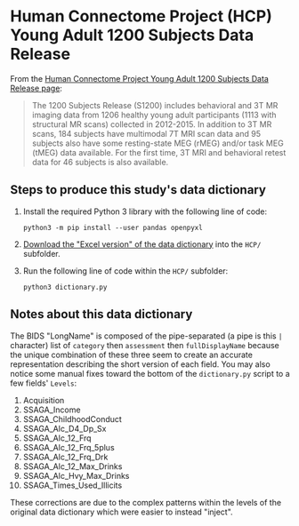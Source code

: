 # Human Connectome Project (HCP) Young Adult 1200 Subjects Data Release

From the [Human Connectome Project Young Adult 1200 Subjects Data Release page](https://www.humanconnectome.org/study/hcp-young-adult/document/1200-subjects-data-release):

> The 1200 Subjects Release (S1200) includes behavioral and 3T MR imaging data
> from 1206 healthy young adult participants (1113 with structural MR scans)
> collected in 2012-2015. In addition to 3T MR scans, 184 subjects have
> multimodal 7T MRI scan data and 95 subjects also have some resting-state MEG
> (rMEG) and/or task MEG (tMEG) data available. For the first time, 3T MRI and
> behavioral retest data for 46 subjects is also available.

## Steps to produce this study's data dictionary

1. Install the required Python 3 library with the following line of code:

    ```shell
    python3 -m pip install --user pandas openpyxl
    ```

1. [Download the "Excel version" of the data dictionary](https://wiki.humanconnectome.org/display/PublicData/HCP-YA+Data+Dictionary-+Updated+for+the+1200+Subject+Release) into the `HCP/` subfolder.
1. Run the following line of code within the `HCP/` subfolder:

    ```shell
    python3 dictionary.py
    ```

## Notes about this data dictionary

The BIDS "LongName" is composed of the pipe-separated (a pipe is this `|` character) list of `category` then `assessment` then `fullDisplayName` because the unique combination of these three seem to create an accurate representation describing the short version of each field.
You may also notice some manual fixes toward the bottom of the `dictionary.py` script to a few fields' `Levels`:

1. Acquisition
1. SSAGA_Income
1. SSAGA_ChildhoodConduct
1. SSAGA_Alc_D4_Dp_Sx
1. SSAGA_Alc_12_Frq
1. SSAGA_Alc_12_Frq_5plus
1. SSAGA_Alc_12_Frq_Drk
1. SSAGA_Alc_12_Max_Drinks
1. SSAGA_Alc_Hvy_Max_Drinks
1. SSAGA_Times_Used_Illicits

These corrections are due to the complex patterns within the levels of the original data dictionary which were easier to instead "inject".

